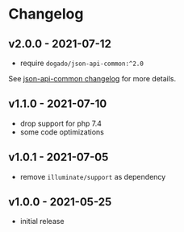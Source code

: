 # Changelog

## v2.0.0 - 2021-07-12

- require `dogado/json-api-common:^2.0`

See [json-api-common changelog](https://github.com/dogado-group/json-api-common/blob/v2.0.0/CHANGELOG.md) for more details.

## v1.1.0 - 2021-07-10

- drop support for php 7.4
- some code optimizations

## v1.0.1 - 2021-07-05

- remove `illuminate/support` as dependency

## v1.0.0 - 2021-05-25

- initial release
